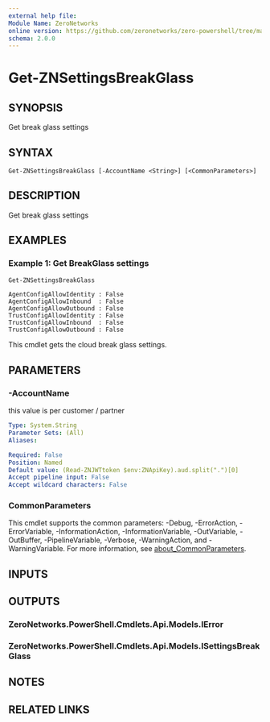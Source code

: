 ```yaml
---
external help file:
Module Name: ZeroNetworks
online version: https://github.com/zeronetworks/zero-powershell/tree/master/src/help/zeronetworks/get-znsettingsbreakglass
schema: 2.0.0
---
```


# Get-ZNSettingsBreakGlass

## SYNOPSIS
Get break glass settings

## SYNTAX

```
Get-ZNSettingsBreakGlass [-AccountName <String>] [<CommonParameters>]
```

## DESCRIPTION
Get break glass settings

## EXAMPLES

### Example 1: Get BreakGlass settings
```powershell
Get-ZNSettingsBreakGlass
```

```output
AgentConfigAllowIdentity : False
AgentConfigAllowInbound  : False
AgentConfigAllowOutbound : False
TrustConfigAllowIdentity : False
TrustConfigAllowInbound  : False
TrustConfigAllowOutbound : False
```

This cmdlet gets the cloud break glass settings.

## PARAMETERS

### -AccountName
this value is per customer / partner

```yaml
Type: System.String
Parameter Sets: (All)
Aliases:

Required: False
Position: Named
Default value: (Read-ZNJWTtoken $env:ZNApiKey).aud.split(".")[0]
Accept pipeline input: False
Accept wildcard characters: False
```

### CommonParameters
This cmdlet supports the common parameters: -Debug, -ErrorAction, -ErrorVariable, -InformationAction, -InformationVariable, -OutVariable, -OutBuffer, -PipelineVariable, -Verbose, -WarningAction, and -WarningVariable. For more information, see [about_CommonParameters](http://go.microsoft.com/fwlink/?LinkID=113216).

## INPUTS

## OUTPUTS

### ZeroNetworks.PowerShell.Cmdlets.Api.Models.IError

### ZeroNetworks.PowerShell.Cmdlets.Api.Models.ISettingsBreakGlass

## NOTES

## RELATED LINKS

